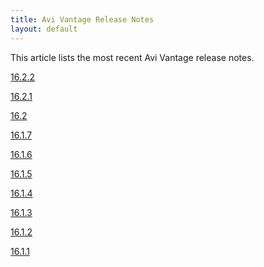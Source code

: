 ```yaml
---
title: Avi Vantage Release Notes
layout: default
---
```

This article lists the most recent Avi Vantage release notes.

<a href="/docs/latest/avi-vantage-16-2-2-release-notes">16.2.2</a>

<a href="/docs/latest/avi-vantage-16-2-1-release-notes">16.2.1</a>

<a href="/docs/latest/avi-vantage-16-2-release-notes">16.2</a>

<a href="/docs/latest/avi-vantage-16-1-7-release-notes">16.1.7</a>

<a href="/docs/latest/avi-vantage-16-1-6-release-notes">16.1.6</a>

<a href="/docs/latest/avi-vantage-16-1-5-release-notes">16.1.5</a>

<a href="/docs/latest/avi-vantage-16-1-4-release-notes">16.1.4</a>

<a href="/docs/latest/avi-vantage-16-1-3-release-notes">16.1.3</a>

<a href="/docs/latest/avi-vantage-16-1-2-release-notes">16.1.2</a>

<a href="/docs/latest/avi-vantage-16-1-6-release-notes">16.1.1</a>
